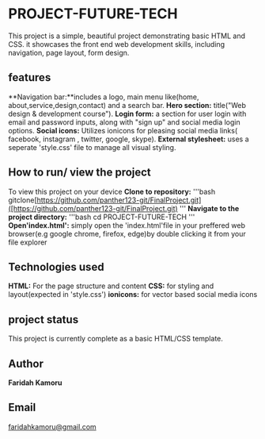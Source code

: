 # PROJECT-FUTURE-TECH
This project is a simple, beautiful project demonstrating basic HTML and CSS. it showcases the front end web development skills, including navigation, page layout, form design.
## features
**Navigation bar:**includes a logo, main menu like(home, about,service,design,contact) and a search bar.
**Hero section:** title("Web design & development course").
**Login form:** a section for user login with email and password inputs, along with "sign up" and social media login options.
**Social icons:** Utilizes ionicons for pleasing social media links( facebook, instagram , twitter, google, skype).
**External stylesheet:** uses a seperate 'style.css' file to manage all visual styling.
## How to run/ view the project
To view this project on your device
**Clone to repository:**
'''bash
gitclone[https://github.com/panther123-git/FinalProject.git]([https://github.com/panther123-git/FinalProject.git)
'''
**Navigate to the project directory:**
'''bash
cd PROJECT-FUTURE-TECH
'''
**Open'index.html':**
simply open the 'index.html'file in your preffered web browser(e.g google chrome, firefox, edge)by double clicking it from your file explorer
## Technologies used
**HTML:** For the page structure and content
**CSS:** for styling and layout(expected in 'style.css')
**ionicons:** for vector based social media icons
## project status
This project is currently complete as a basic HTML/CSS template.
## Author
**Faridah Kamoru**
## Email
faridahkamoru@gmail.com
